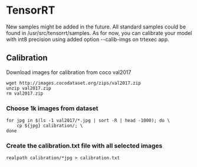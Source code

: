 # TensorRT
New samples might be added in the future. All standard samples could be found in /usr/src/tensorrt/samples. As for now, you can calibrate your model with int8 precision using added option --calib-imgs on trtexec app.
## Calibration
Download images for calibration from coco val2017
```
wget http://images.cocodataset.org/zips/val2017.zip
unzip val2017.zip
rm val2017.zip
```
### Choose 1k images from dataset 
```
for jpg in $(ls -1 val2017/*.jpg | sort -R | head -1000); do \
    cp ${jpg} calibration/; \
done
```
### Create the calibration.txt file with all selected images
```
realpath calibration/*jpg > calibration.txt
```

